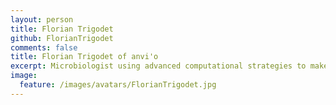 ```yaml
---
layout: person
title: Florian Trigodet
github: FlorianTrigodet
comments: false
title: Florian Trigodet of anvi'o
excerpt: Microbiologist using advanced computational strategies to make sense of the microbial ecology of complex habitats.
image:
  feature: /images/avatars/FlorianTrigodet.jpg
---
```

